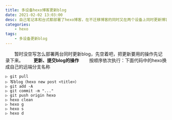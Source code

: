 ```yaml
---
title: 多设备hexo博客更新blog
date: 2021-02-02 13:03:00
desc: 自己笔记本和台式都部署了hexo博客，在不迁移博客的同时又在两个设备上同时更新博客。
categories: 
	- hexo
tags: 
    - 多设备更新blog
---
```

　　暂时没空写怎么部署两台同时更新blog，先空着吧，把更新要用的操作先记录下来。
　　**更新、提交blog的操作**
　　按顺序依次执行：<span class="hideWord">下面代码中的hexo换成自己的远端分支名称</span>
```
▷ git pull
▷ 写blog（hexo new post <title>）
▷ git add -A
▷ git commit -m "..."
▷ git push origin hexo
▷ hexo clean
▷ hexo g
▷ hexo s
▷ hexo d
```